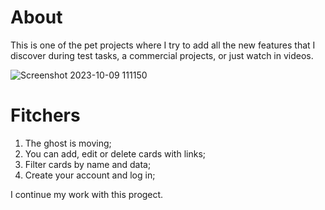 # About
This is one of the pet projects where I try to add all the new features that I discover during test tasks, a commercial projects, or just watch in videos.

![Screenshot 2023-10-09 111150](https://github.com/snorrien/my-links/assets/120132990/be35ec52-0f5e-4f92-9ffe-304b99c96587)


# Fitchers
1. The ghost is moving;
2. You can add, edit or delete cards with links;
3. Filter cards by name and data;
4. Create your account and log in;

I continue my work with this progect.


